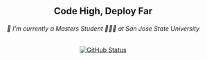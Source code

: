 <h2 align="center">Code High, Deploy Far </h2>
<!-- <h6 align="center">Cloud :cloud: | Coffee :coffee: | Explore :night_with_stars: </h6>
 -->
<h6 align="center"> 🔭 I’m currently a Masters Student 👩🏻‍🎓 at San Jose State University<br/> </h6>
<!-- <h6 align="center">💬 Ask me about : gadde.lekhanachowdary@gmail.com <br/> </h6>
<h6 align="center">⚡ Fun fact: I love animes and kdramas <br/></h6> -->

<p align="center">
<a href="https://github.com/Lekhana19"><img alt="GitHub Status" src="https://github-readme-stats.vercel.app/api?username=Lekhana19&hide=contribs&show_icons=true&include_all_commits=true&count_private=true"/></a>
</p>
